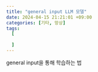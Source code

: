 ```yaml
---
title: "general input LLM 모델"
date: 2024-04-15 21:21:01 +09:00
categories: [기타, 망상]
tags:
  [
    
  ]
---
```


general input을 통해 학습하는 법